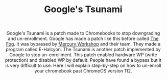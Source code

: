 <div align="center">
  <h1>
Google's Tsunami
  </h1>
<br>
<p>
  Google's Tsunami is a patch made to Chromebooks to stop downgrading
  and un-enrollment. Google has made a patch like this before called
  <a href="https://fog.gay">The Fog</a>. It was bypassed by <a href="https://mercurywork.shop">Mercury Workshop</a> and their team. They
  made a program called E-Halcyon. The Tsunami is another patch implemented 
  by Google to stop un-enrollment. This patch enabled hardware WP (write protection)
  and disabled WP by default. People have found a bypass but it is
  very difficult to use. Here I will explain step-by-step on how
  to un-enroll your chromebook past ChromeOS version 112.
</p>
